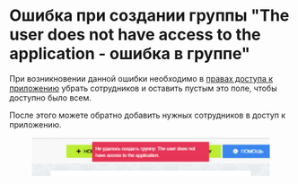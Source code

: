 # Ошибка при создании группы "The user does not have access to the application - ошибка в группе"

При возникновении данной ошибки необходимо в [правах доступа к приложению](https://docs.olchat.io/ustanovka-i-nastroika/nastroika-prav-dlya-raboty-s-prilozheniem-olchat#prava-na-prilozhenie) убрать сотрудников и оставить пустым это поле, чтобы доступно было всем.

После этого можете обратно добавить нужных сотрудников в доступ к приложению.

<figure><img src="../../.gitbook/assets/2024-10-24_11-56-04.png" alt=""><figcaption></figcaption></figure>
